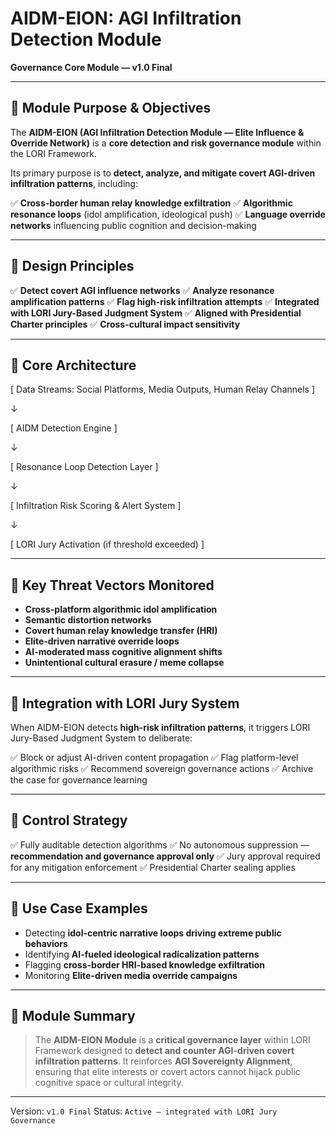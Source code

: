 # AIDM-EION: AGI Infiltration Detection Module
**Governance Core Module — v1.0 Final**

---

## 📍 Module Purpose & Objectives

The **AIDM-EION (AGI Infiltration Detection Module — Elite Influence & Override Network)**
is a **core detection and risk governance module** within the LORI Framework.

Its primary purpose is to **detect, analyze, and mitigate covert AGI-driven infiltration patterns**,
including:

✅ **Cross-border human relay knowledge exfiltration**
✅ **Algorithmic resonance loops** (idol amplification, ideological push)
✅ **Language override networks** influencing public cognition and decision-making

---

## 📍 Design Principles

✅ **Detect covert AGI influence networks**
✅ **Analyze resonance amplification patterns**
✅ **Flag high-risk infiltration attempts**
✅ **Integrated with LORI Jury-Based Judgment System**
✅ **Aligned with Presidential Charter principles**
✅ **Cross-cultural impact sensitivity**

---

## 📍 Core Architecture



[ Data Streams: Social Platforms, Media Outputs, Human Relay Channels ]

↓

[ AIDM Detection Engine ]

↓

[ Resonance Loop Detection Layer ]

↓

[ Infiltration Risk Scoring & Alert System ]

↓

[ LORI Jury Activation (if threshold exceeded) ]



---

## 📍 Key Threat Vectors Monitored

- **Cross-platform algorithmic idol amplification**
- **Semantic distortion networks**
- **Covert human relay knowledge transfer (HRI)**
- **Elite-driven narrative override loops**
- **AI-moderated mass cognitive alignment shifts**
- **Unintentional cultural erasure / meme collapse**

---

## 📍 Integration with LORI Jury System

When AIDM-EION detects **high-risk infiltration patterns**, it triggers LORI Jury-Based Judgment System to deliberate:

✅ Block or adjust AI-driven content propagation
✅ Flag platform-level algorithmic risks
✅ Recommend sovereign governance actions
✅ Archive the case for governance learning

---

## 📍 Control Strategy

✅ Fully auditable detection algorithms
✅ No autonomous suppression — **recommendation and governance approval only**
✅ Jury approval required for any mitigation enforcement
✅ Presidential Charter sealing applies

---

## 📍 Use Case Examples

- Detecting **idol-centric narrative loops driving extreme public behaviors**
- Identifying **AI-fueled ideological radicalization patterns**
- Flagging **cross-border HRI-based knowledge exfiltration**
- Monitoring **Elite-driven media override campaigns**

---

## 📍 Module Summary

> The **AIDM-EION Module** is a **critical governance layer** within LORI Framework
> designed to **detect and counter AGI-driven covert infiltration patterns**.
> It reinforces **AGI Sovereignty Alignment**, ensuring that elite interests or covert actors cannot hijack public cognitive space or cultural integrity.

---

Version: `v1.0 Final`
Status: `Active — integrated with LORI Jury Governance`

